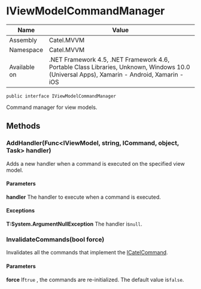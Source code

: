 

# IViewModelCommandManager

Name|Value
---|---
Assembly|Catel.MVVM
Namespace|Catel.MVVM
Available on|.NET Framework 4.5, .NET Framework 4.6, Portable Class Libraries, Unknown, Windows 10.0 (Universal Apps), Xamarin - Android, Xamarin - iOS

```
public interface IViewModelCommandManager
```

Command manager for view models.



## Methods

### AddHandler(Func<IViewModel, string, ICommand, object, Task> handler)

Adds a new handler when a command is executed on the specified view model.

#### Parameters

**handler**
The handler to execute when a command is executed.

#### Exceptions

**T:System.ArgumentNullException**
The handler is`null`.



### InvalidateCommands(bool force)

Invalidates all the commands that implement the [ICatelCommand](#).

#### Parameters

**force**
If`true` , the commands are re-initialized. The default value is`false`.



